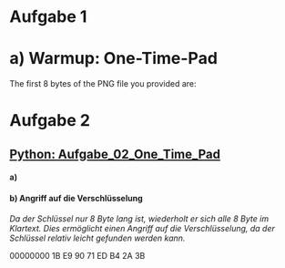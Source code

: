 
# Aufgabe 1

# a) Warmup: One-Time-Pad

The first 8 bytes of the PNG file you provided are:


# Aufgabe 2
## [Python: Aufgabe_02_One_Time_Pad]("Uebung_3/scripts/Uebung_03_Aufgabe_02_One_Time_Pad.py")

#### a)

#### b) **Angriff auf die Verschlüsselung**

*Da der Schlüssel nur 8 Byte lang ist, wiederholt er sich alle 8 Byte im Klartext. Dies ermöglicht einen Angriff auf die Verschlüsselung, da der Schlüssel relativ leicht gefunden werden kann.*

00000000  1B E9 90 71 ED B4 2A 3B
